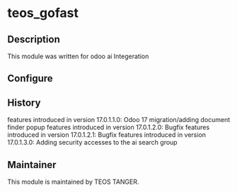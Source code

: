 # teos_gofast
## Description
This module was written for odoo ai Integeration
## Configure

## History
features introduced in version 17.0.1.1.0: Odoo 17 migration/adding document finder popup
features introduced in version 17.0.1.2.0: Bugfix
features introduced in version 17.0.1.2.1: Bugfix
features introduced in version 17.0.1.3.0: Adding security accesses to the ai search group


## Maintainer
This module is maintained by TEOS TANGER.
